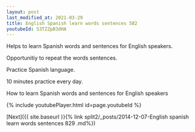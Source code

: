 ```yaml
---
layout: post
last_modified_at: 2021-03-29
title: English Spanish learn words sentences 582 
youtubeId: 53TZZpB3dHA
---
```

 
 
Helps to learn Spanish words and sentences for English speakers.

Opportunitiy to repeat the words sentences. 

Practice Spanish language. 
 
10 minutes practice every day. 
 
How to learn Spanish words and sentences for English speakers 
 
{% include youtubePlayer.html id=page.youtubeId %}
 
 
[Next]({{ site.baseurl }}{% link  split2/_posts/2014-12-07-English spanish learn words sentences 829 .md%})
 
